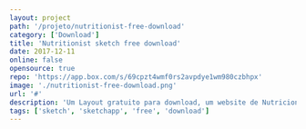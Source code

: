 ```yaml
---
layout: project
path: '/projeto/nutritionist-free-download'
category: ['Download']
title: 'Nutritionist sketch free download'
date: 2017-12-11
online: false
opensource: true
repo: 'https://app.box.com/s/69cpzt4wmf0rs2avpdye1wm980czbhpx'
image: './nutritionist-free-download.png'
url: '#'
description: 'Um Layout gratuito para download, um website de Nutricionista desenhado com o Sketch app'
tags: ['sketch', 'sketchapp', 'free', 'download']
---
```

